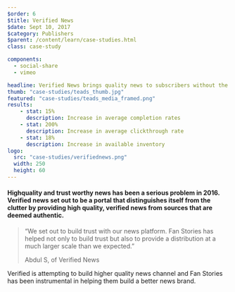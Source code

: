 ```yaml
---
$order: 6
$title: Verified News
$date: Sept 10, 2017
$category: Publishers
$parent: /content/learn/case-studies.html
class: case-study 

components:
  - social-share
  - vimeo

headline: Verified News brings quality news to subscribers without the clutter of ads. 
thumb: "case-studies/teads_thumb.jpg"
featured: "case-studies/teads_media_framed.png"
results:
    - stat: 15%
      description: Increase in average completion rates
    - stat: 200%
      description: Increase in average clickthrough rate
    - stat: 18%
      description: Increase in available inventory
logo:
  src: "case-studies/verifiednews.png"
  width: 250
  height: 60
---
```


#### Highquality and trust worthy news has been a serious problem in 2016. Verified news set out to be a portal that distinguishes itself from the clutter by providing high quality, verified news from sources that are deemed authentic. 

> “We set out to build trust with our news platform. Fan Stories has helped not only to build trust but also to provide a distribution at a much larger scale than we expected.”
>
> Abdul S, of Verified News

Verified is attempting to build higher quality news channel and Fan Stories has been instrumental in helping them build a better news brand. 

<div class="img-right teads img-mobile">
  <amp-img width="840" height="1400" layout="responsive"
      srcset="/static/img/case-studies/teads_phone.png 881w,
              /static/img/case-studies/teads_phone@1_5x.png 581w,
              /static/img/case-studies/teads_phone@1x.png 441w"
      src="/static/img/case-studies/teads_phone.png">
  </amp-img>
</div>
 
